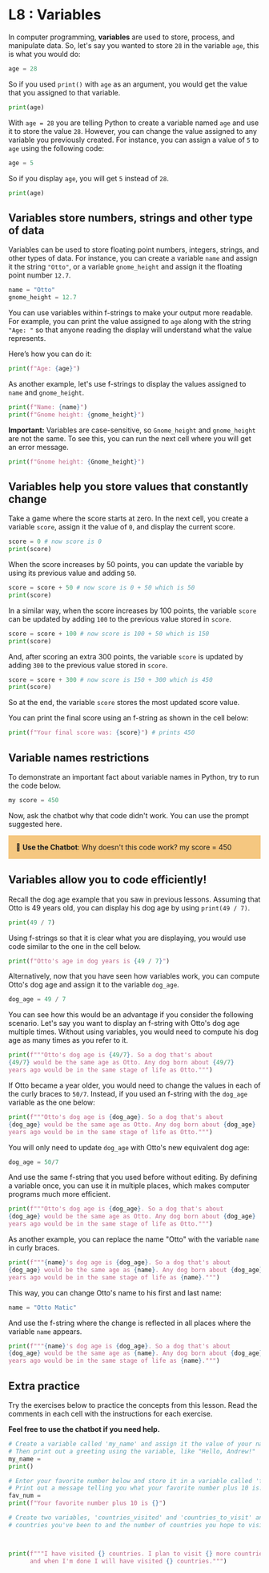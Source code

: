 # L8 : Variables

In computer programming, <b>variables</b> are used to store, process, and manipulate data. So, let's say you wanted to store `28` in the variable `age`, this is what you would do:


```python
age = 28
```

So if you used `print()` with `age` as an argument, you would get the value that you assigned to that variable.


```python
print(age)
```

With `age = 28` you are telling Python to create a variable named `age` and use it to store the value `28`. However, you can change the value assigned to any variable you previously created. For instance, you can assign a value of `5` to `age` using the following code:


```python
age = 5
```

So if you display `age`, you will get `5` instead of `28`.


```python
print(age)
```

## Variables store numbers, strings and other type of data

Variables can be used to store floating point numbers, integers, strings, and other types of data. For instance, you can create a variable `name` and assign it the string `"Otto"`, or a variable `gnome_height` and assign it the floating point number `12.7`.


```python
name = "Otto"
gnome_height = 12.7
```

You can use variables within f-strings to make your output more readable. For example, you can print the value assigned to `age` along with the string `"Age: "` so that anyone reading the display will understand what the value represents.

Here’s how you can do it:


```python
print(f"Age: {age}")
```

As another example, let's use f-strings to display the values assigned to `name` and `gnome_height`.


```python
print(f"Name: {name}")
print(f"Gnome height: {gnome_height}")
```

<b>Important:</b> Variables are case-sensitive, so `Gnome_height` and `gnome_height` are not the same. To see this, you can run the next cell where you will get an error message.


```python
print(f"Gnome height: {Gnome_height}")
```

## Variables help you store values that constantly change 

Take a game where the score starts at zero. In the next cell, you create a variable `score`, assign it the value of `0`, and display the current score.


```python
score = 0 # now score is 0
print(score)
```

When the score increases by 50 points, you can update the variable by using its previous value and adding `50`.


```python
score = score + 50 # now score is 0 + 50 which is 50
print(score)
```

In a similar way, when the score increases by 100 points, the variable `score` can be updated by adding `100` to the previous value stored in `score`.


```python
score = score + 100 # now score is 100 + 50 which is 150
print(score)
```

And, after scoring an extra 300 points, the variable `score` is updated by adding `300` to the previous value stored in `score`.


```python
score = score + 300 # now score is 150 + 300 which is 450
print(score)
```

So at the end, the variable `score` stores the most updated score value. 

You can print the final score using an f-string as shown in the cell below:


```python
print(f"Your final score was: {score}") # prints 450
```

## Variable names restrictions

To demonstrate an important fact about variable names in Python, try to run the code below.


```python
my score = 450 
```

Now, ask the chatbot why that code didn't work. You can use the prompt suggested here.

<p style="background-color:#F5C780; padding:15px"> 🤖 <b>Use the Chatbot</b>: Why doesn't this code work? my score = 450
</p>

## Variables allow you to code efficiently!

Recall the dog age example that you saw in previous lessons. Assuming that Otto is 49 years old, you can display his dog age by using `print(49 / 7)`.


```python
print(49 / 7)
```

Using f-strings so that it is clear what you are displaying, you would use code similar to the one in the cell below.


```python
print(f"Otto's age in dog years is {49 / 7}")
```

Alternatively, now that you have seen how variables work, you can compute Otto's dog age and assign it to the variable `dog_age`.


```python
dog_age = 49 / 7
```

You can see how this would be an advantage if you consider the following scenario. Let's say you want to display an f-string with Otto's dog age multiple times. Without using variables, you would need to compute his dog age as many times as you refer to it.


```python
print(f"""Otto's dog age is {49/7}. So a dog that's about
{49/7} would be the same age as Otto. Any dog born about {49/7}
years ago would be in the same stage of life as Otto.""")
```

If Otto became a year older, you would need to change the values in each of the curly braces to `50/7`. Instead, if you used an f-string with the `dog_age` variable as the one below:


```python
print(f"""Otto's dog age is {dog_age}. So a dog that's about
{dog_age} would be the same age as Otto. Any dog born about {dog_age}
years ago would be in the same stage of life as Otto.""")
```

You will only need to update `dog_age` with Otto's new equivalent dog age:


```python
dog_age = 50/7
```

And use the same f-string that you used before without editing. By defining a variable once, you can use it in multiple places, which makes computer programs much more efficient.


```python
print(f"""Otto's dog age is {dog_age}. So a dog that's about
{dog_age} would be the same age as Otto. Any dog born about {dog_age}
years ago would be in the same stage of life as Otto.""")
```

As another example, you can replace the name "Otto" with the variable `name` in curly braces.


```python
print(f"""{name}'s dog age is {dog_age}. So a dog that's about
{dog_age} would be the same age as {name}. Any dog born about {dog_age}
years ago would be in the same stage of life as {name}.""")
```

This way, you can change Otto's name to his first and last name:


```python
name = "Otto Matic"
```

And use the f-string where the change is reflected in all places where the variable `name` appears.


```python
print(f"""{name}'s dog age is {dog_age}. So a dog that's about
{dog_age} would be the same age as {name}. Any dog born about {dog_age}
years ago would be in the same stage of life as {name}.""")
```

## Extra practice

Try the exercises below to practice the concepts from this lesson. Read the comments in each cell with the instructions for each exercise.

<b>Feel free to use the chatbot if you need help.</b>


```python
# Create a variable called 'my_name' and assign it the value of your name as a string.
# Then print out a greeting using the variable, like "Hello, Andrew!"
my_name = 
print()
```


```python
# Enter your favorite number below and store it in a variable called 'fav_num'. 
# Print out a message telling you what your favorite number plus 10 is.
fav_num = 
print(f"Your favorite number plus 10 is {}")
```


```python
# Create two variables, 'countries_visited' and 'countries_to_visit' and assign them the number of
# countries you've been to and the number of countries you hope to visit. Then complete the print statement.



print(f"""I have visited {} countries. I plan to visit {} more countries, 
      and when I'm done I will have visited {} countries.""")
```
